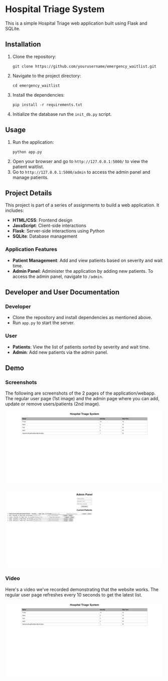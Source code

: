 # Hospital Triage System

This is a simple Hospital Triage web application built using Flask and SQLite.

## Installation

1. Clone the repository:
    ```
    git clone https://github.com/yourusername/emergency_waitlist.git
    ```
2. Navigate to the project directory:
    ```
    cd emergency_waitlist
    ```
3. Install the dependencies:
    ```
    pip install -r requirements.txt
    ```
4. Initialize the database run the `init_db.py` script.
    

## Usage

1. Run the application:
    ```
    python app.py
    ```
2. Open your browser and go to `http://127.0.0.1:5000/` to view the patient waitlist.
3. Go to `http://127.0.0.1:5000/admin` to access the admin panel and manage patients.

## Project Details

This project is part of a series of assignments to build a web application. It includes:

- **HTML/CSS**: Frontend design
- **JavaScript**: Client-side interactions
- **Flask**: Server-side interactions using Python
- **SQLite**: Database management

### Application Features

- **Patient Management**: Add and view patients based on severity and wait time.
- **Admin Panel**: Administer the application by adding new patients. To access the admin panel, navigate to `/admin`.

## Developer and User Documentation

### Developer

- Clone the repository and install dependencies as mentioned above.
- Run `app.py` to start the server.

### User

- **Patients**: View the list of patients sorted by severity and wait time.
- **Admin**: Add new patients via the admin panel.


## Demo

### Screenshots

The following are screenshots of the 2 pages of the application/webapp. The regular user page (1st image) and the admin page where you can add, update or remove users/patients (2nd image).

![regular page](https://github.com/celoufran12/hospital/blob/main/regular_user_page.PNG)

![admin page](https://github.com/celoufran12/hospital/blob/main/admin_page.PNG)


### Video

Here's a video we've recorded demonstrating that the website works. The regular user page refreshes every 10 seconds to get the latest list.

[![Demo video](https://github.com/celoufran12/hospital/blob/main/regular_user_page.PNG)](https://youtu.be/U_IA5Akptuo)
